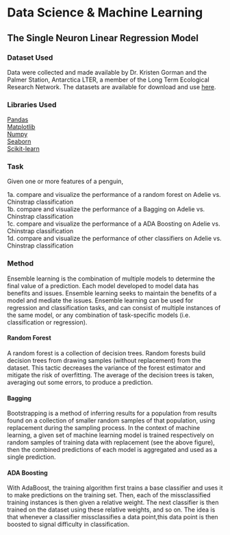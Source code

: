 # Data Science & Machine Learning
## The Single Neuron Linear Regression Model

### Dataset Used
Data were collected and made available by Dr. Kristen Gorman and the Palmer Station, Antarctica LTER, a member of the Long Term Ecological Research Network. The datasets are available for download and use [here](https://www.kaggle.com/datasets/parulpandey/palmer-archipelago-antarctica-penguin-data). 

### Libraries Used
[Pandas](https://pandas.pydata.org/) <br>
[Matplotlib](https://matplotlib.org/) <br>
[Numpy](https://numpy.org/) <br>
[Seaborn](https://seaborn.pydata.org/) <br>
[Scikit-learn](https://scikit-learn.org/) <br>

### Task

Given one or more features of a penguin,

1a. compare and visualize the performance of a random forest on Adelie vs. Chinstrap classification <br>
1b. compare and visualize the performance of a Bagging on Adelie vs. Chinstrap classification <br>
1c. compare and visualize the performance of a ADA Boosting on Adelie vs. Chinstrap classification <br>
1d. compare and visualize the performance of other classifiers on Adelie vs. Chinstrap classification <br>

### Method

Ensemble learning is the combination of multiple models to determine the final value of a prediction. Each model developed to model data has benefits and issues. Ensemble learning seeks to maintain the benefits of a model and mediate the issues. Ensemble learning can be used for regression and classification tasks, and can consist of multiple instances of the same model, or any combination of task-specific models (i.e. classification or regression).

#### Random Forest

A random forest is a collection of decision trees. Random forests build decision trees from drawing samples (without replacement) from the dataset. This tactic decreases the variance of the forest estimator and mitigate the risk of overfitting. The average of the decision trees is taken, averaging out some errors, to produce a prediction.

#### Bagging

Bootstrapping is a method of inferring results for a population from results found on a collection of smaller random samples of that population, using replacement during the sampling process. In the context of machine learning, a given set of machine learning model is trained respectively on random samples of training data with replacement (see the above figure), then the combined predictions of each model is aggregated and used as a single prediction.

#### ADA Boosting

With AdaBoost, the training algorithm first trains a base classifier and uses it to make predictions on the training set. Then, each of the missclassified training instances is then given a relative weight. The next classifier is then trained on the dataset using these relative weights, and so on. The idea is that whenever a classifier missclassifies a data point,this data point is then boosted to signal difficulty in classification.






